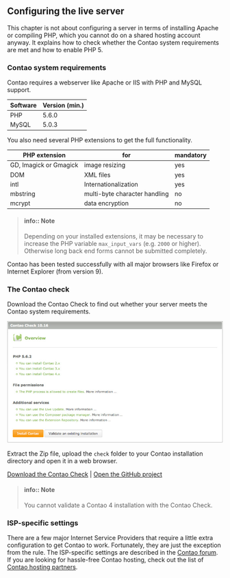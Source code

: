 ## Configuring the live server

This chapter is not about configuring a server in terms of installing Apache or
compiling PHP, which you cannot do on a shared hosting account anyway. It
explains how to check whether the Contao system requirements are met and how to
enable PHP 5.


### Contao system requirements

Contao requires a webserver like Apache or IIS with PHP and MySQL support.

| Software | Version (min.) |
|----------|----------------|
| PHP      | 5.6.0          |
| MySQL    | 5.0.3          |


You also need several PHP extensions to get the full functionality.

| PHP extension          | for                           | mandatory |
|------------------------|-------------------------------|-----------|
| GD, Imagick or Gmagick | image resizing                | yes       |
| DOM                    | XML files                     | yes       |
| intl                   | Internationalization          | yes       |
| mbstring               | multi-byte character handling | no        |
| mcrypt                 | data encryption               | no        |

> #### info:: Note 
> Depending on your installed extensions, it may be necessary to increase the
> PHP variable `max_input_vars` (e.g. `2000` or higher). Otherwise long back end 
> forms cannot be submitted completely.

Contao has been tested successfully with all major browsers like Firefox or
Internet Explorer (from version 9).


### The Contao check

Download the Contao Check to find out whether your server meets the Contao
system requirements.

![](images/contao-check.jpg)

Extract the Zip file, upload the `check` folder to your Contao installation
directory and open it in a web browser.

[Download the Contao Check][1] | [Open the GitHub project][2]

> #### info:: Note
> You cannot validate a Contao 4 installation with the Contao Check.


### ISP-specific settings

There are a few major Internet Service Providers that require a little extra
configuration to get Contao to work. Fortunately, they are just the exception
from the rule. The ISP-specific settings are described in the [Contao
forum][3]. If you are looking for hassle-free Contao hosting, check out the
list of [Contao hosting partners][4].


[1]: https://github.com/contao/check/zipball/master
[2]: https://github.com/contao/check
[3]: https://community.contao.org/en/
[4]: https://contao.org/en/partners.html?search=services&for=partner_hosting
